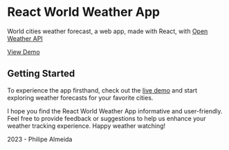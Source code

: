 # React World Weather App

World cities weather forecast, a web app, made with React, with [Open Weather API](https://openweathermap.org)

[View Demo](https://world-weather.netlify.app)

## Getting Started

To experience the app firsthand, check out the [live demo](https://world-weather.netlify.app) and start exploring weather forecasts for your favorite cities.

I hope you find the React World Weather App informative and user-friendly. Feel free to provide feedback or suggestions to help us enhance your weather tracking experience. Happy weather watching!

2023 - Philipe Almeida
